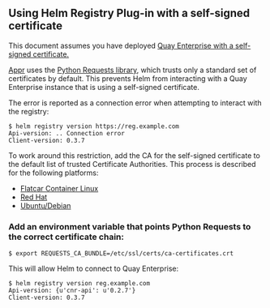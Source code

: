 ## Using Helm Registry Plug-in with a self-signed certificate

This document assumes you have deployed [Quay Enterprise with a self-signed certificate.][self-signed]

[Appr][appr] uses the [Python Requests library][python-requests], which trusts only a standard set of certificates by default. This prevents Helm from interacting with a Quay Enterprise instance that is using a self-signed certificate.

The error is reported as a connection error when attempting to interact with the registry:

```
$ helm registry version https://reg.example.com
Api-version: .. Connection error
Client-version: 0.3.7
```

To work around this restriction, add the CA for the self-signed certificate to the default list of trusted Certificate Authorities. This process is described for the following platforms:

- [Flatcar Container Linux][container-linux]
- [Red Hat][red-hat]
- [Ubuntu/Debian][ubuntu]

### Add an environment variable that points Python Requests to the correct certificate chain:

```
$ export REQUESTS_CA_BUNDLE=/etc/ssl/certs/ca-certificates.crt
```

This will allow Helm to connect to Quay Enterprise:

````
$ helm registry version reg.example.com   
Api-version: {u'cnr-api': u'0.2.7'}
Client-version: 0.3.7
````


[appr]: https://github.com/app-registry/appr
[self-signed]: quay-ssl.md
[python-requests]: http://docs.python-requests.org/en/master/
[container-linux]: https://github.com/coreos/docs/blob/master/os/adding-certificate-authorities.md
[red-hat]: https://access.redhat.com/solutions/1519813
[ubuntu]: https://askubuntu.com/questions/73287/how-do-i-install-a-root-certificate
